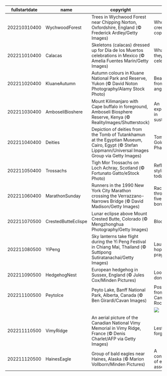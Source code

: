 |fullstartdate|name|copyright|title|image|
|--|--|--|--|--|
202210310400|WychwoodForest|Trees in Wychwood Forest near Chipping Norton, Oxfordshire, England (© Frederick Ardley/Getty Images)|Who's in this creepy copse?|![](/en-CA/2022/11/202210310400WychwoodForest.jpg)|
202211010400|Calacas|Skeletons (calacas) dressed up for Día de los Muertos celebrations in Mexico (© Amelia Fuentes Marin/Getty Images)|What are they celebrating?|![](/en-CA/2022/11/202211010400Calacas.jpg)|
202211020400|KluaneAutumn|Autumn colours in Kluane National Park and Reserve, Yukon (© David Noton Photography/Alamy Stock Photo)|Beautiful from all angles|![](/en-CA/2022/11/202211020400KluaneAutumn.jpg)|
202211030400|AmboseliBioshere|Mount Kilimanjaro with Cape buffalo in foreground, Amboseli Biosphere Reserve, Kenya (© RealityImages/Shutterstock)|An experiment in sustainability|![](/en-CA/2022/11/202211030400AmboseliBioshere.jpg)|
202211040400|Deities|Depiction of deities from the Tomb of Tutankhamun at the Egyptian Museum, Cairo, Egypt (© Stefan Lippmann/Universal Images Group via Getty Images)|Tomb of the Golden Pharaoh|![](/en-CA/2022/11/202211040400Deities.jpg)|
202211050400|Trossachs|Tigh Mor Trossachs on Loch Achray, Scotland (© Fortunato Gatto/eStock Photo)|Reflecting its stylish past today|![](/en-CA/2022/11/202211050400Trossachs.jpg)|
202211060400|MarathonSunday|Runners in the 1990 New York City Marathon crossing the Verrazzano-Narrows Bridge (© David Madison/Getty Images)|Racing through the five boroughs|![](/en-CA/2022/11/202211060400MarathonSunday.jpg)|
202211070500|CrestedButteEclispe|Lunar eclipse above Mount Crested Butte, Colorado (© Mengzhonghua Photography/Getty Images)|Blood moon|![](/en-CA/2022/11/202211070500CrestedButteEclispe.jpg)|
202211080500|YiPeng|Sky lanterns take flight during the Yi Peng Festival in Chiang Mai, Thailand (© Suttipong Sutiratanachai/Getty Images)|Launching hopes and prayers|![](/en-CA/2022/11/202211080500YiPeng.jpg)|
202211090500|HedgehogNest|European hedgehog in Sussex, England (© Jules Cox/Minden Pictures)|Look, but don’t touch|![](/en-CA/2022/11/202211090500HedgehogNest.jpg)|
202211100500|PeytoIce|Peyto Lake, Banff National Park, Alberta, Canada (© Ben Girardi/Cavan Images)|Postcard from the Canadian Rockies|![](/en-CA/2022/11/202211100500PeytoIce.jpg)|
||||![](/en-CA/2022/11/.jpg)|
202211110500|VimyRidge|An aerial picture of the Canadian National Vimy Memorial in Vimy Ridge, France (© Denis Charlet/AFP via Getty Images)|Lest we forget|![](/en-CA/2022/11/202211110500VimyRidge.jpg)|
202211120500|HainesEagle|Group of bald eagles near Haines, Alaska (© Marion Vollborn/Minden Pictures)|A convocation of eagles assembles|![](/en-CA/2022/11/202211120500HainesEagle.jpg)|
